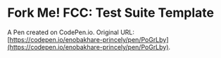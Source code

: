 # Fork Me! FCC: Test Suite Template

A Pen created on CodePen.io. Original URL: [https://codepen.io/enobakhare-princely/pen/PoGrLby](https://codepen.io/enobakhare-princely/pen/PoGrLby).


